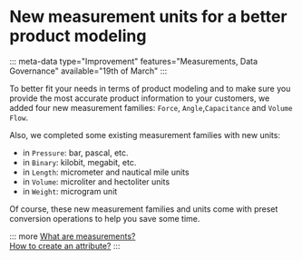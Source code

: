 # New measurement units for a better product modeling
::: meta-data type="Improvement" features="Measurements, Data Governance" available="19th of March"
:::

To better fit your needs in terms of product modeling and to make sure you provide the most accurate product information to your customers, we added four new measurement families: `Force`, `Angle`,`Capacitance` and `Volume Flow`.

Also, we completed some existing measurement families with new units:
- in `Pressure`: bar, pascal, etc.
- in `Binary`: kilobit, megabit, etc.
- in `Length`: micrometer and nautical mile units
- in `Volume`: microliter and hectoliter units
- in `Weight`: microgram unit

Of course, these new measurement families and units come with preset conversion operations to help you save some time.

::: more
[What are measurements?](../articles/what-about-measurements.html)  
[How to create an attribute?](../articles/manage-your-attributes.html#add-attributes-validation-parameters)
:::
